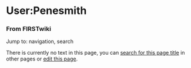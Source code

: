 

# User:Penesmith

### From FIRSTwiki

Jump to: navigation, search

There is currently no text in this page, you can [search for this page
title](/index.php/Special:Search/Penesmith "Special:Search/Penesmith" ) in
other pages or [edit this
page](http://www.firstwiki.net/index.php?title=User:Penesmith&action=edit
"http://www.firstwiki.net/index.php?title=User:Penesmith&action=edit" ).

